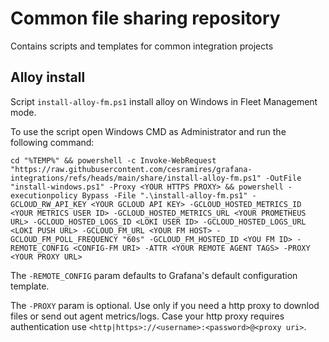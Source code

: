 # Common file sharing repository 
Contains scripts and templates for common integration projects

## Alloy install
Script `install-alloy-fm.ps1` install alloy on Windows in Fleet Management mode. 

To use the script open Windows CMD as Administrator and run the following command:
```
cd "%TEMP%" && powershell -c Invoke-WebRequest "https://raw.githubusercontent.com/cesramires/grafana-integrations/refs/heads/main/share/install-alloy-fm.ps1" -OutFile "install-windows.ps1" -Proxy <YOUR HTTPS PROXY> && powershell -executionpolicy Bypass -File ".\install-alloy-fm.ps1" -GCLOUD_RW_API_KEY <YOUR GCLOUD API KEY> -GCLOUD_HOSTED_METRICS_ID <YOUR METRICS USER ID> -GCLOUD_HOSTED_METRICS_URL <YOUR PROMETHEUS URL> -GCLOUD_HOSTED_LOGS_ID <LOKI USER ID> -GCLOUD_HOSTED_LOGS_URL <LOKI PUSH URL> -GCLOUD_FM_URL <YOUR FM HOST> -GCLOUD_FM_POLL_FREQUENCY "60s" -GCLOUD_FM_HOSTED_ID <YOU FM ID> -REMOTE_CONFIG <CONFIG-FM URI> -ATTR <YOUR REMOTE AGENT TAGS> -PROXY <YOUR PROXY URL>
```


The `-REMOTE_CONFIG` param defaults to Grafana's default configuration template.


The `-PROXY` param is optional. Use only if you need a http proxy to downlod files or send out agent metrics/logs. Case your http proxy requires authentication use `<http|https>://<username>:<password>@<proxy uri>`.

